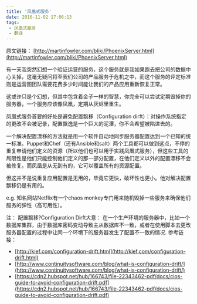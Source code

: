 ```yaml
---
title: '凤凰式服务'
date: 2016-11-02 17:06:13
tags:
 - 凤凰式服务
 - 翻译
---
```


原文链接： [http://martinfowler.com/bliki/PhoenixServer.html](http://martinfowler.com/bliki/PhoenixServer.html)

有一天我突然幻想一个验证运营的服务，这个服务就是我如果跑去把公司的数据中心关掉，这毫无疑问将至我们公司的产品服务于危机之中，而这个服务的评定标准则是运营图团队需要花费多少时间能让我们的产品应用重新恢复正常。
<!--more-->

这或许只是个幻想，但其中包含着金子一样的智慧，你完全可以尝试定期毁掉你的服务器，一个服务应该像凤凰，定期从灰烬里重生。

凤凰式服务首要的好处是避免配置飘移（Configuration dirft）：对操作系统指定的更改不会被记录，配置飘逸是一个巨大的泥潭，你不会希望被陷进去的。

一个解决配置漂移的方法就是用一个软件自动地同步服务器配置达到一个已知的统一标准。Puppet和Chef（还有Ansible和salt）两个工具都可以做到这点，不停的重复申请他们定义的资源（所以他们也可以用于实践凤凰式服务），但这些工具的局限性是他们只能控制他们定义的那一部分配置，在他们定义以外的配置漂移不会被修复。而凤凰是从无到有的，它可以覆盖所有的资源配置。

但这并不是说重复应用配置是无用的，毕竟它更快，破坏性也更小。他对解决配置飘移仍是有用的。

e.g.
知名网站Netflix有一个chaos monkey专门用来随机毁掉一些服务来确保他们服务的弹性（高可用性）。



注： 配置飘移?Configuration Dirft大意：
在一个生产环境的服务器中，比如一个数据库集群，由于数据库密码变动导致主从数据库不一致，或者在使用脚本去更改服务器配置的过程中让同一个环境下的服务器发生了配置不一致的情况.
参考链接：

 - [http://kief.com/configuration-drift.html](http://kief.com/configuration-drift.html)
 - [http://www.continuitysoftware.com/blog/what-is-configuration-drift/](http://www.continuitysoftware.com/blog/what-is-configuration-drift/)
 - [https://cdn2.hubspot.net/hub/166743/file-22343462-pdf/docs/cios-guide-to-avoid-configuration-drift.pdf](https://cdn2.hubspot.net/hub/166743/file-22343462-pdf/docs/cios-guide-to-avoid-configuration-drift.pdf)

